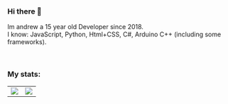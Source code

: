 ### Hi there 👋

Im andrew a 15 year old Developer since 2018. <br>
I know: JavaScript, Python, Html+CSS, C#, Arduino C++ (including some frameworks).<br>

<br>

### My stats:

 <table>
  <tr>
    <td align="center" style="padding=0;width=50%;">
      <img align="center" style="padding=0;" src="https://github-readme-stats.vercel.app/api?username=andrewgr1234&count_private=true&show_icons=true&theme=tokyonight"/>
    </td>
    <td align="center" style="padding=0;width=50%;">
      <img align="center" style="padding=0;" src="https://github-readme-stats.vercel.app/api/top-langs/?username=andrewgr1234&layout=donut&theme=tokyonight"/>
    </td>
  </tr>
</table>

